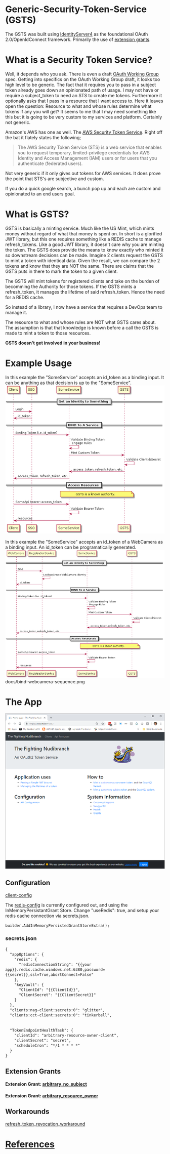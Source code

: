 <!--
  Title: IdentityServer4 Extension Grants
  Description: An OAuth2 service that lets you create tokens for anything.
  Author: Herb Stahl
  -->
# Generic-Security-Token-Service (GSTS)
The GSTS was built using [IdentityServer4](https://github.com/IdentityServer/IdentityServer4) as the foundational OAuth 2.0/OpenIdConnect framework.  Primarily the use of [extension grants](http://docs.identityserver.io/en/release/topics/extension_grants.html).

# What is a Security Token Service?
Well, it depends who you ask.  There is even a draft [OAuth Working Group](https://tools.ietf.org/html/draft-ietf-oauth-token-exchange-11) spec.  Getting into specifics on the OAuth Working Group draft, it looks too high level to be generic.  The fact that it requires you to pass in a subject token already goes down an opinionated path of usage.  I may not have or require a subject_token to need an STS to create me tokens.  Furthermore it optionally asks that I pass in a resource that I want access to.  Here it leaves open the question: Resource to what and whose rules determine what tokens if any you will get?  It seems to me that I may need something like this but it is going to be very custom to my services and platform.  Certainly not generic.

Amazon's AWS has one as well.   The [AWS Security Token Service](https://docs.aws.amazon.com/STS/latest/APIReference/Welcome.html).  Right off the bat it flately states the following;  

> The AWS Security Token Service (STS) is a web service that enables you to request temporary, limited-privilege credentials for AWS Identity and Access Management (IAM) users or for users that you authenticate (federated users). 

Not very generic if it only gives out tokens for AWS services.  It does prove the point that STS's are subjective and custom.

If you do a quick google search, a bunch pop up and each are custom and opinionated to an end users goal.  

# What is GSTS?
GSTS is basically a minting service.  Much like the US Mint, which mints money without regard of what that money is spent on.
In short is a glorified JWT library, but this one requires something like a REDIS cache to manage refresh_tokens.  Like a good JWT library, it doesn't care why you are minting the token.  The GSTS does provide the means to know exactly who minted it so downstream decisions can be made.  Imagine 2 clients request the GSTS to mint a token with identical data.  Given the result, we can compare the 2 tokens and know that they are NOT the same.  There are claims that the GSTS puts in there to mark the token to a given client.

The GSTS will mint tokens for registered clients and take on the burden of becomming the Authority for those tokens.  If the GSTS mints a refresh_token, it manages the lifetime of said refresh_token.  Hence the need for a REDIS cache.  

So instead of a library, I now have a service that requires a DevOps team to manage it.  

The resource to what and whose rules are NOT what GSTS cares about.  The assumption is that that knowledge is known before a call the GSTS is made to mint a token to those resources.  

**GSTS doesn't get involved in your business!** 

# Example Usage  
In this example the "SomeService" accepts an id_token as a binding input.  It can be anything as that decision is up to the "SomeService".  
![Binding User using id_token](/docs/binding-sequence.png)

In this example the "SomeService" accepts an id_token of a WebCamera as a binding input.  An id_token can be programatically generated.     
![Binding WebCamera using id_token](/docs/bind-webcamera-sequence.png)
docs/bind-webcamera-sequence.png


# The App  
![Image of Yaktocat](/docs/The_Fighting_Nudibranch_WebApp.png)

 ## Configuration
[client-config](src/IdentityServer4.HostApp/Config.cs)  

The [redis-config](src/IdentityServer4.HostApp.Redis/appsettings.redis.json) is currently configured out, and using the InMemoryPersistantGrant Store.  Change "useRedis": true, and setup your redis cache connection via secrets.json.
```
builder.AddInMemoryPersistedGrantStoreExtra();
```
### secrets.json
```
{
  "appOptions": {
    "redis": {
      "redisConnectionString": "{{your app}}.redis.cache.windows.net:6380,password={{secret}},ssl=True,abortConnect=False"
    },
    "keyVault": {
      "ClientId": "{{ClientId}}",
      "ClientSecret": "{{ClientSecret}}"
    }
  },
  "clients:nag-client:secrets:0": "glitter",
  "clients:cct-client:secrets:0": "tinkerbell",


  "TokenEndpointHealthTask": {
    "clientId": "arbitrary-resource-owner-client",
    "clientSecret": "secret",
    "scheduleCron": "*/1 * * * *"
  }
}
```

## Extension Grants  
#### Extension Grant: [arbitrary_no_subject](docs/arbitrary_no_subject.md)  
#### Extension Grant: [arbitrary_resource_owner](docs/arbitrary_resource_owner.md)  


## Workarounds  
[refresh_token_revocation_workaround](docs/refresh_token_revocation_workaround.md)  

# [References](docs/references.md)  
